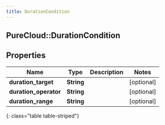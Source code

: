 ```yaml
---
title: DurationCondition
---
```

## PureCloud::DurationCondition

## Properties

|Name | Type | Description | Notes|
|------------ | ------------- | ------------- | -------------|
| **duration_target** | **String** |  | [optional] |
| **duration_operator** | **String** |  | [optional] |
| **duration_range** | **String** |  | [optional] |
{: class="table table-striped"}


